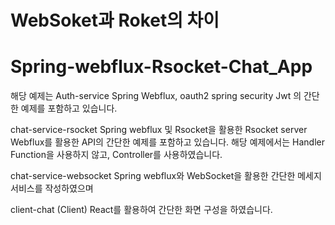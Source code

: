 # WebSoket과 Roket의 차이
# Spring-webflux-Rsocket-Chat_App
해당 예제는 
Auth-service
	Spring Webflux,
	oauth2
	spring security
	Jwt
	의 간단한 예제를 포함하고 있습니다.
	

chat-service-rsocket
	Spring webflux 및 Rsocket을 활용한
	Rsocket server
	Webflux를 활용한 API의 간단한 예제를 포함하고 있습니다.
	해당 예제에서는 Handler Function을 사용하지 않고,
	Controller를 사용하였습니다.
	

chat-service-websocket
	Spring webflux와
	WebSocket을 활용한 간단한 메세지 서비스를 작성하였으며
	
	
client-chat (Client)
	React를 활용하여 간단한 화면 구성을 하였습니다.
